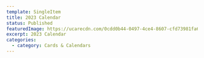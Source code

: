 ```yaml
---
template: SingleItem
title: 2023 Calendar
status: Published
featuredImage: https://ucarecdn.com/0cdd0b44-0497-4ce4-8607-cfd73981fa65/-/crop/354x201/101,338/-/preview/
excerpt: 2023 Calendar
categories:
  - category: Cards & Calendars
---
```

